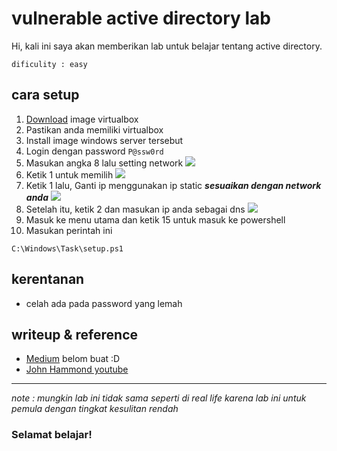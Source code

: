 # vulnerable active directory lab

Hi, kali ini saya akan memberikan lab untuk belajar tentang active directory.

`dificulity : easy `

## cara setup

1. [Download](https://www.mediafire.com/file/qf43sahemb31pbm/victim.vdi/file) image virtualbox
2. Pastikan anda memiliki virtualbox
3. Install image windows server tersebut
4. Login dengan password `P@ssw0rd`
5. Masukan angka 8 lalu setting network
    ![](https://xpertstec.com/wp-content/uploads/2022/03/Welcome-to-window-core-server.png?ezimgfmt=ng:webp/ngcb3)
6. Ketik 1 untuk memilih 
    ![](https://xpertstec.com/wp-content/uploads/2022/03/Available-adapter-core-server-1.png?ezimgfmt=ng:webp/ngcb3)
7. Ketik 1 lalu, Ganti ip menggunakan ip static ***sesuaikan dengan network anda***
    ![](https://xpertstec.com/wp-content/uploads/2022/03/Network-adapter-settings-core-server.png?ezimgfmt=ng:webp/ngcb3)
8. Setelah itu, ketik 2 dan masukan ip anda sebagai dns
   ![](https://xpertstec.com/wp-content/uploads/2022/03/DNS-settings-core-server.png?ezimgfmt=ng:webp/ngcb3)
9.  Masuk ke menu utama dan ketik 15 untuk masuk ke powershell
10. Masukan perintah ini
```
C:\Windows\Task\setup.ps1
```
## kerentanan

- celah ada pada password yang lemah 

## writeup & reference

- [Medium]() belom buat :D
- [John Hammond youtube](https://www.youtube.com/watch?v=WPnFnPkOWIg&t=10s)
------------------

*note : mungkin lab ini tidak sama seperti di real life karena lab ini untuk pemula dengan tingkat kesulitan rendah*

### **Selamat belajar!**